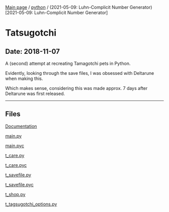 [Main page](/) / [python](/python) / (2021-05-09: Luhn-Complicit Number Generator)[2021-05-09: Luhn-Complicit Number Generator]

# Tatsugotchi

## Date: 2018-11-07

A (second) attempt at recreating Tamagotchi pets in Python.

Evidently, looking through the save files, I was obsessed with Deltarune when making this.

Which makes sense, considering this was made approx. 7 days after Deltarune was first released.

-----

## Files

[Documentation](Documentation)

[main.py](main.py)

[main.pyc](main.pyc)

[t_care.py](t_care.py)

[t_care.pyc](t_care.pyc)

[t_savefile.py](t_savefile.py)

[t_savefile.pyc](t_savefile.pyc)

[t_shop.py](t_shop.py)

[t_tagsugotchi_options.py](t_tagsugotchi_options.py)